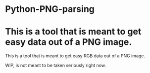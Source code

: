 # Python-PNG-parsing

This is a tool that is meant to get easy data out of a PNG image.
=======
This is a tool that is meant to get easy RGB data out of a PNG image. 

WIP, is not meant to be taken seriously right now. 
